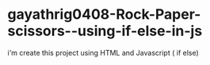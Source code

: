 # gayathrig0408-Rock-Paper-scissors--using-if-else-in-js
i'm create this project using HTML and Javascript ( if else)
